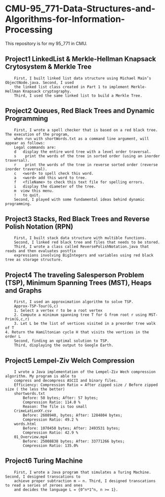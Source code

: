 # CMU-95_771-Data-Structures-and-Algorithms-for-Information-Processing
This repository is for my 95_771 in CMU.
## Project1 LinkedList & Merkle-Hellman Knapsack Crytosystem & Merkle Tree
		First, I built linked list data structure using Michael Main’s ObjectNode.java. Second, I used 
		the linked list class created in Part 1 to implement Merkle-Hellman Knapsack cryptography. 
		Third, I used the same linked list to build a Merkle Tree.
## Project2 Queues, Red Black Trees and Dynamic Programming
		First, I wrote a spell checker that is based on a red black tree. The execution of the program, 
		when run with shortWords.txt as a command line argument, will appear as follows:
		Legal commands are: 
		d   display the entire word tree with a level order traversal.
		s    print the words of the tree in sorted order (using an inorder traversal).
		r    print the words of the tree in reverse sorted order (reverse inorder traversal). 
		c   <word> to spell check this word.
		a   <word> add this word to tree.
		f   <fileName> to check this text file for spelling errors.
		i   display the diameter of the tree.
		m  view this menu.
		!   to quit.
		Second, I played with some fundamental ideas behind dynamic programming.
## Project3 Stacks, Red Black Trees and Reverse Polish Notation (RPN)
		First, I built stack data structure with multible functions.
		Second, I linked red black tree and files that needs to be stored.
		Third, I wrote a class called ReversePolishNotation.java that reads and then evaluates postfix 
		expressions involving BigIntegers and variables using red black tree as storage structure.
## Project4 The traveling Salesperson Problem (TSP), Minimum Spanning Trees (MST), Heaps and Graphs
		First, I used an approximation algorithm to solve TSP.
		Approx-TSP-Tour(G,c)
		1. Select a vertex r to be a root vertex
		2. Compute a minimum spanning tree T for G from root r using MST-Prim(G,c,r)
		3. Let L be the list of vertices visited in a preorder tree walk of T
    4. Return the Hamiltonian cycle H that visits the vertices in the order L
		Second, finding an optimal solution to TSP.
		Third, displaying the output to Google Earth.
## Project5 Lempel-Ziv Welch Compression
		I wrote a Java implementation of the Lempel-Ziv Wech compression algorithm. My program is able to 
		compress and decompress ASCII and binary files.
		Efficiency: Compression Ratio = After zipped size / Before zipped size ( the less the better)
		shortwords.txt
			Before: 50 bytes; After: 57 bytes;
			Compression Ratio: 114.0 %
			Reason: The file is too small
		CrimeLatLonXY.csv
			Before: 2608940, bytes; After: 1284804 bytes;
			Compression Ratio: 49.2 %
		words.html
			Before: 1070450 bytes; After: 2493531 bytes;
			Compression Ratio: 42.9 %
		01_Overview.mp4
			Before: 25008838 bytes; After: 33771266 bytes;
			Compression Ratio: 135.0%
## Project6 Turing Machine
		First, I wrote a Java program that simulates a Turing Machine. Second, I designed transcations to 
		achieve proper subtraction m – n. Third, I designed transcations to read a series of zeroes and ones 
		and decides the language L = {0^n*1^n, n >= 1}.
